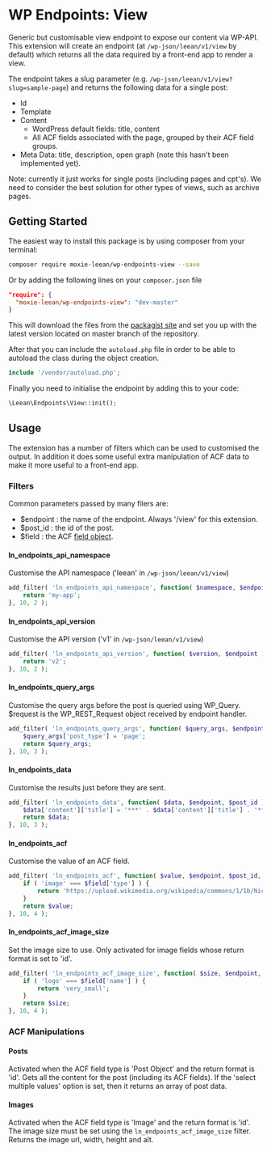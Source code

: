 # WP Endpoints: View
Generic but customisable view endpoint to expose our content via WP-API. This extension will create an endpoint (at ```/wp-json/leean/v1/view``` by default) which returns all the data required by a front-end app to render a view.

The endpoint takes a slug parameter (e.g. ```/wp-json/leean/v1/view?slug=sample-page```) and returns the following data for a single post:

- Id
- Template
- Content
  - WordPress default fields: title, content
  - All ACF fields associated with the page, grouped by their ACF field groups.
- Meta Data: title, description, open graph (note this hasn't been implemented yet).

Note: currently it just works for single posts (including pages and cpt's). We need to consider the best solution for other types of views, such as archive pages.

## Getting Started

The easiest way to install this package is by using composer from your terminal:

```bash
composer require moxie-leean/wp-endpoints-view --save
```

Or by adding the following lines on your `composer.json` file

```json
"require": {
  "moxie-leean/wp-endpoints-view": "dev-master"
}
```

This will download the files from the [packagist site](https://packagist.org/packages/moxie-leean/wp-endpoints-view) 
and set you up with the latest version located on master branch of the repository. 

After that you can include the `autoload.php` file in order to
be able to autoload the class during the object creation.

```php
include '/vendor/autoload.php';
```

Finally you need to initialise the endpoint by adding this to your code:

```php
\Leean\Endpoints\View::init();
```

## Usage

The extension has a number of filters which can be used to customised the output. In addition it does some useful extra manipulation of ACF data to make it more useful to a front-end app.

### Filters

Common parameters passed by many filers are:

- $endpoint : the name of the endpoint. Always '/view' for this extension.
- $post_id : the id of the post.
- $field : the ACF [field object](http://www.advancedcustomfields.com/resources/get_field_object/).

#### ln_endpoints_api_namespace
Customise the API namespace ('leean' in ```/wp-json/leean/v1/view```)

```php
add_filter( 'ln_endpoints_api_namespace', function( $namespace, $endpoint ) {
    return 'my-app';
}, 10, 2 );
```

#### ln_endpoints_api_version
Customise the API version ('v1' in ```/wp-json/leean/v1/view```)

```php
add_filter( 'ln_endpoints_api_version', function( $version, $endpoint ) {
    return 'v2';
}, 10, 2 );
```

#### ln_endpoints_query_args
Customise the query args before the post is queried using WP_Query.
$request is the WP_REST_Request object received by endpoint handler.

```php
add_filter( 'ln_endpoints_query_args', function( $query_args, $endpoint, $request ) {
    $query_args['post_type'] = 'page';
    return $query_args;
}, 10, 3 );
```

#### ln_endpoints_data
Customise the results just before they are sent.

```php
add_filter( 'ln_endpoints_data', function( $data, $endpoint, $post_id ) {
    $data['content']['title'] = '***' . $data['content']['title'] . '***';
    return $data;
}, 10, 3 );
```

#### ln_endpoints_acf
Customise the value of an ACF field.

```php
add_filter( 'ln_endpoints_acf', function( $value, $endpoint, $post_id, $field ) {
    if ( 'image' === $field['type'] ) {
        return 'https://upload.wikimedia.org/wikipedia/commons/1/1b/Nice-night-view-with-blurred-cars_1200x900.jpg';
    }
    return $value;
}, 10, 4 );
```

#### ln_endpoints_acf_image_size
Set the image size to use. Only activated for image fields whose return format is set to 'id'.

```php
add_filter( 'ln_endpoints_acf_image_size', function( $size, $endpoint, $post_id, $field ) {
    if ( 'logo' === $field['name'] ) {
        return 'very_small';
    }
    return $size;
}, 10, 4 );
```

### ACF Manipulations

#### Posts
Activated when the ACF field type is 'Post Object' and the return format is 'id'. Gets all the content for the post (including its ACF fields). If the 'select multiple values' option is set, then it returns an array of post data.

#### Images
Activated when the ACF field type is 'Image' and the return format is 'id'. The image size must be set using the ```ln_endpoints_acf_image_size``` filter. Returns the image url, width, height and alt.
